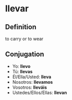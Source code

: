 # llevar

## Definition
to carry or to wear

## Conjugation

- Yo: **llevo**
- Tú: **llevas**
- Él/Ella/Usted: **lleva**
- Nosotros: **llevamos**
- Vosotros: **lleváis**
- Ustedes/Ellos/Ellas: **llevan**